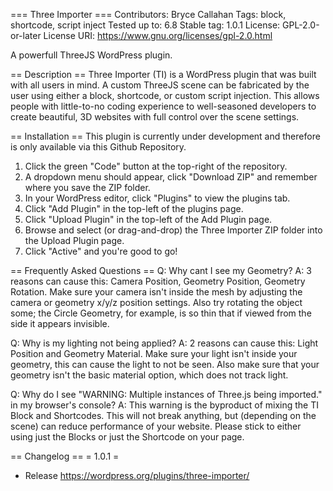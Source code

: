 === Three Importer ===
Contributors:      Bryce Callahan
Tags:              block, shortcode, script inject
Tested up to:      6.8
Stable tag:        1.0.1
License:           GPL-2.0-or-later
License URI:       https://www.gnu.org/licenses/gpl-2.0.html

A powerfull ThreeJS WordPress plugin.

== Description ==
Three Importer (TI) is a WordPress plugin that was built with all users in mind. A custom ThreeJS scene can be fabricated by the user using either a block, shortcode, or custom script injection. This allows people with little-to-no coding experience to well-seasoned developers to create beautiful, 3D websites with full control over the scene settings.

== Installation ==
This plugin is currently under development and therefore is only available via this Github Repository.
1. Click the green "Code" button at the top-right of the repository.
2. A dropdown menu should appear, click "Download ZIP" and remember where you save the ZIP folder.
3. In your WordPress editor, click "Plugins" to view the plugins tab.
4. Click "Add Plugin" in the top-left of the plugins page.
5. Click "Upload Plugin" in the top-left of the Add Plugin page.
6. Browse and select (or drag-and-drop) the Three Importer ZIP folder into the Upload Plugin page.
7. Click "Active" and you're good to go!

== Frequently Asked Questions ==
Q: Why cant I see my Geometry? 
    A: 3 reasons can cause this: Camera Position, Geometry Position, Geometry Rotation. Make sure your camera isn't inside the mesh by adjusting the camera or geometry x/y/z position settings.  Also try rotating the object some; the Circle Geometry, for example, is so thin that if viewed from the side it appears invisible.

Q: Why is my lighting not being applied?
    A: 2 reasons can cause this: Light Position and Geometry Material. Make sure your light isn't inside your geometry, this can cause the light to not be seen. Also make sure that your geometry isn't the basic material option, which does not track light.

Q: Why do I see "WARNING: Multiple instances of Three.js being imported." in my browser's console?
    A: This warning is the byproduct of mixing the TI Block and Shortcodes. This will not break anything, but (depending on the scene) can reduce performance of your website. Please stick to either using just the Blocks or just the Shortcode on your page.

== Changelog ==
= 1.0.1 =
* Release
https://wordpress.org/plugins/three-importer/